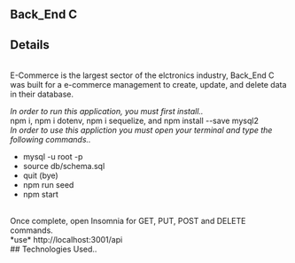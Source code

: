 ## Back_End C
## Details
<br>
E-Commerce is the largest sector of the elctronics industry, Back_End C was built for a e-commerce management to create, update, and delete data in their database.
<br>

*In order to run this application, you must first install..*
<br>
npm i, npm i dotenv, npm i sequelize, and npm install --save mysql2
<br>
*In order to use this appliction you must open your terminal and type the following commands..*
<br>
- mysql -u root -p
- source db/schema.sql
- quit (bye)
- npm run seed
- npm start
<br>
Once complete, open Insomnia for GET, PUT, POST and DELETE commands.
<br>
*use* http://localhost:3001/api
<br>
## Technologies Used..
<br>
